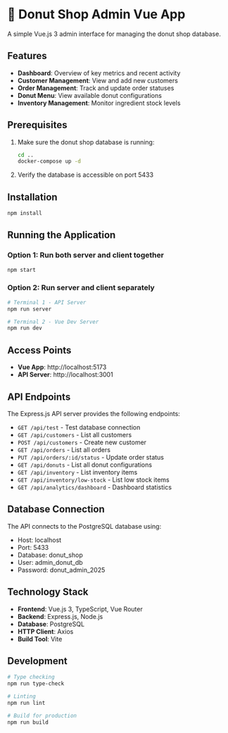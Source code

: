 # 🍩 Donut Shop Admin Vue App

A simple Vue.js 3 admin interface for managing the donut shop database.

## Features

- **Dashboard**: Overview of key metrics and recent activity
- **Customer Management**: View and add new customers
- **Order Management**: Track and update order statuses
- **Donut Menu**: View available donut configurations
- **Inventory Management**: Monitor ingredient stock levels

## Prerequisites

1. Make sure the donut shop database is running:
   ```bash
   cd ..
   docker-compose up -d
   ```

2. Verify the database is accessible on port 5433

## Installation

```bash
npm install
```

## Running the Application

### Option 1: Run both server and client together
```bash
npm start
```

### Option 2: Run server and client separately
```bash
# Terminal 1 - API Server
npm run server

# Terminal 2 - Vue Dev Server
npm run dev
```

## Access Points

- **Vue App**: http://localhost:5173
- **API Server**: http://localhost:3001

## API Endpoints

The Express.js API server provides the following endpoints:

- `GET /api/test` - Test database connection
- `GET /api/customers` - List all customers
- `POST /api/customers` - Create new customer
- `GET /api/orders` - List all orders
- `PUT /api/orders/:id/status` - Update order status
- `GET /api/donuts` - List all donut configurations
- `GET /api/inventory` - List inventory items
- `GET /api/inventory/low-stock` - List low stock items
- `GET /api/analytics/dashboard` - Dashboard statistics

## Database Connection

The API connects to the PostgreSQL database using:
- Host: localhost
- Port: 5433
- Database: donut_shop
- User: admin_donut_db
- Password: donut_admin_2025

## Technology Stack

- **Frontend**: Vue.js 3, TypeScript, Vue Router
- **Backend**: Express.js, Node.js
- **Database**: PostgreSQL
- **HTTP Client**: Axios
- **Build Tool**: Vite

## Development

```bash
# Type checking
npm run type-check

# Linting
npm run lint

# Build for production
npm run build
```
